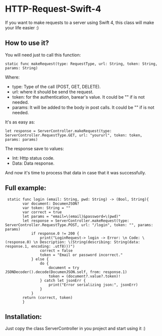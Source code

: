 # HTTP-Request-Swift-4
If you want to make requests to a server using Swift 4, this class will make your life easier :)


## How to use it?

You will need just to call this function: 
```
static func makeRequest(type: RequestType, url: String, token: String, params: String)
```
Where: 
- type: Type of the call (POST, GET, DELETE).
- url: where it should be send the request.
- token: for the authentication, barear's value. It could be "" if is not needed.
- params: It will be added to the body in post calls. It could be "" if is not needed.

It's as easy as:
```
let response = ServerController.makeRequest(type: ServerController.RequestType.GET, url: "yoururl", token: token, params: params)
```       


The response save to values: 
- Int: Http status code.
- Data: Data response.

And now it's time to process that data in case that it was successfully.

## Full example:

```    
 static func login (email: String, pwd: String) -> (Bool, String){
        var document: DocumenJSON?
        var token: String = ""
        var correct = true
        let params = "email=\(email)&password=\(pwd)"
        let response = ServerController.makeRequest(type: ServerController.RequestType.POST, url: "/login", token: "", params: params)
            if response.0 != 200 {
                print("LoginRequest-> login -> Error: \n Code: \(response.0) \n Description: \(String(describing: String(data: response.1, encoding: .utf8)))")
                correct = false
                token = "Email or password incorrect."
            } else {
                do {
                    document = try JSONDecoder().decode(DocumenJSON.self, from: response.1)
                    token = (document?.value?.token)!
                } catch let jsonErr {
                    print("Error serializing json:", jsonErr)
                }
            }
        return (correct, token)
        }
 ```    


## Installation:

Just copy the class ServerController in you project and start using it :)
